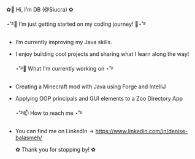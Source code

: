   ✿👋 Hi, I’m DB (@Siucra) ✿
  
  ⋆˚࿔🚀 I’m just getting started on my coding journey! 🚀⋆˚࿔
- I’m currently improving my Java skills.
- I enjoy building cool projects and sharing what I learn along the way!

  ⋆˚࿔🌱 What I'm currently working on ⋆˚࿔
- Creating a Minecraft mod with Java using Forge and IntelliJ
- Applying OOP principals and GUI elements to a Zoo Directory App
  
  ⋆˚࿔📫 How to reach me ⋆˚࿔
- You can find me on LinkedIn -> https://www.linkedin.com/in/denise-balasmeh/

  ✿ Thank you for stopping by! ✿

